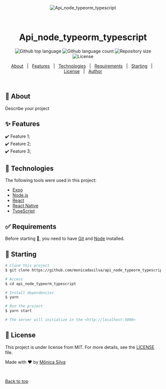 <div align="center" id="top"> 
  <img src="./.github/app.gif" alt="Api_node_typeorm_typescript" />

  &#xa0;

  <!-- <a href="https://api_node_typeorm_typescript.netlify.app">Demo</a> -->
</div>

<h1 align="center">Api_node_typeorm_typescript</h1>

<p align="center">
  <img alt="Github top language" src="https://img.shields.io/github/languages/top/monicadasilva/api_node_typeorm_typescript?color=56BEB8">

  <img alt="Github language count" src="https://img.shields.io/github/languages/count/monicadasilva/api_node_typeorm_typescript?color=56BEB8">

  <img alt="Repository size" src="https://img.shields.io/github/repo-size/monicadasilva/api_node_typeorm_typescript?color=56BEB8">

  <img alt="License" src="https://img.shields.io/github/license/monicadasilva/api_node_typeorm_typescript?color=56BEB8">

  <!-- <img alt="Github issues" src="https://img.shields.io/github/issues/monicadasilva/api_node_typeorm_typescript?color=56BEB8" /> -->

  <!-- <img alt="Github forks" src="https://img.shields.io/github/forks/monicadasilva/api_node_typeorm_typescript?color=56BEB8" /> -->

  <!-- <img alt="Github stars" src="https://img.shields.io/github/stars/monicadasilva/api_node_typeorm_typescript?color=56BEB8" /> -->
</p>

<!-- Status -->

<!-- <h4 align="center"> 
	🚧  Api_node_typeorm_typescript 🚀 Under construction...  🚧
</h4> 

<hr> -->

<p align="center">
  <a href="#dart-about">About</a> &#xa0; | &#xa0; 
  <a href="#sparkles-features">Features</a> &#xa0; | &#xa0;
  <a href="#rocket-technologies">Technologies</a> &#xa0; | &#xa0;
  <a href="#white_check_mark-requirements">Requirements</a> &#xa0; | &#xa0;
  <a href="#checkered_flag-starting">Starting</a> &#xa0; | &#xa0;
  <a href="#memo-license">License</a> &#xa0; | &#xa0;
  <a href="https://github.com/monicadasilva" target="_blank">Author</a>
</p>

<br>

## :dart: About ##

Describe your project

## :sparkles: Features ##

:heavy_check_mark: Feature 1;\
:heavy_check_mark: Feature 2;\
:heavy_check_mark: Feature 3;

## :rocket: Technologies ##

The following tools were used in this project:

- [Expo](https://expo.io/)
- [Node.js](https://nodejs.org/en/)
- [React](https://pt-br.reactjs.org/)
- [React Native](https://reactnative.dev/)
- [TypeScript](https://www.typescriptlang.org/)

## :white_check_mark: Requirements ##

Before starting :checkered_flag:, you need to have [Git](https://git-scm.com) and [Node](https://nodejs.org/en/) installed.

## :checkered_flag: Starting ##

```bash
# Clone this project
$ git clone https://github.com/monicadasilva/api_node_typeorm_typescript

# Access
$ cd api_node_typeorm_typescript

# Install dependencies
$ yarn

# Run the project
$ yarn start

# The server will initialize in the <http://localhost:3000>
```

## :memo: License ##

This project is under license from MIT. For more details, see the [LICENSE](LICENSE.md) file.


Made with :heart: by <a href="https://github.com/monicadasilva" target="_blank">Mônica Silva</a>

&#xa0;

<a href="#top">Back to top</a>
